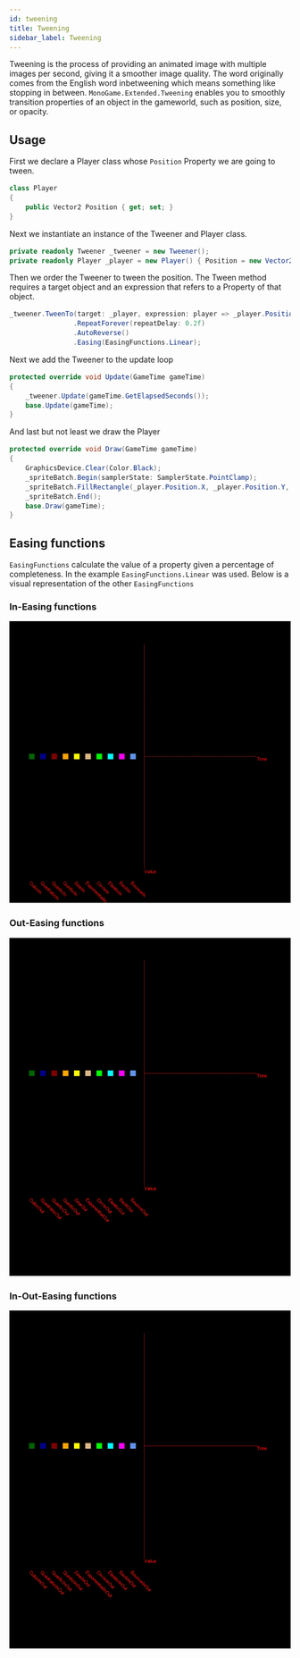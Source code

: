```yaml
---
id: tweening
title: Tweening
sidebar_label: Tweening
---
```


Tweening is the process of providing an animated image with multiple images per second, giving it a smoother image quality.
The word originally comes from the English word inbetweening which means something like stopping in between. 
`MonoGame.Extended.Tweening` enables you to smoothly transition properties of an object in the gameworld, such as position, size, or opacity.

## Usage

First we declare a Player class whose `Position`
Property we are going to tween.
```csharp
class Player
{
    public Vector2 Position { get; set; }
}
```

Next we instantiate an instance of the Tweener and Player class.
```csharp
private readonly Tweener _tweener = new Tweener();
private readonly Player _player = new Player() { Position = new Vector2(200, 50) };
```

Then we order the Tweener to tween the position.
The Tween method requires a target object and an expression that refers to a Property of that object.
```csharp
_tweener.TweenTo(target: _player, expression: player => _player.Position, toValue: new Vector2(550, 50), duration: 2, delay: 1)
                .RepeatForever(repeatDelay: 0.2f)
                .AutoReverse()
                .Easing(EasingFunctions.Linear);
```

Next we add the Tweener to the update loop
```csharp
protected override void Update(GameTime gameTime)
{
    _tweener.Update(gameTime.GetElapsedSeconds());
    base.Update(gameTime);
}
```

And last but not least we draw the Player
```csharp
protected override void Draw(GameTime gameTime)
{
    GraphicsDevice.Clear(Color.Black);
    _spriteBatch.Begin(samplerState: SamplerState.PointClamp);
    _spriteBatch.FillRectangle(_player.Position.X, _player.Position.Y, Size.X, Size.Y, Color.Red);
    _spriteBatch.End();
    base.Draw(gameTime);
}
```

## Easing functions
`EasingFunctions` calculate the value of a property given a percentage of completeness.
In the example `EasingFunctions.Linear` was used. Below is a visual representation of the other `EasingFunctions`

### In-Easing functions
![In-Easing functions](inEasing.gif)

### Out-Easing functions
![Out-Easing functions](outEasing.gif)

### In-Out-Easing functions
![In-Out-Easing functions](inOutEasing.gif)